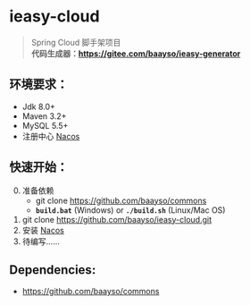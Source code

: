 # ieasy-cloud
> Spring Cloud 脚手架项目  
> **代码生成器：https://gitee.com/baayso/ieasy-generator**  

## 环境要求：
* Jdk 8.0+
* Maven 3.2+
* MySQL 5.5+
* 注册中心 [Nacos](https://nacos.io/zh-cn/docs/quick-start.html)

## 快速开始：
0. 准备依赖
   * git clone https://github.com/baayso/commons
   * **`build.bat`** (Windows) or **`./build.sh`** (Linux/Mac OS)
1. git clone https://github.com/baayso/ieasy-cloud.git
2. 安装 [Nacos](https://nacos.io/zh-cn/docs/quick-start.html)
3. 待编写……

## Dependencies:
* https://github.com/baayso/commons
